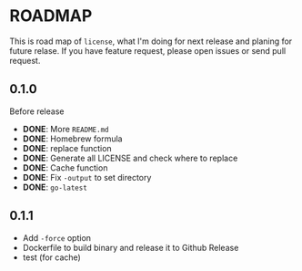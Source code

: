 # ROADMAP

This is road map of `license`, what I'm doing for next release and planing for future relase.
If you have feature request, please open issues or send pull request.

## 0.1.0

Before release 

- **DONE**: More `README.md`
- **DONE**: Homebrew formula
- **DONE**: replace function
- **DONE**: Generate all LICENSE and check where to replace
- **DONE**: Cache function
- **DONE**: Fix `-output` to set directory
- **DONE**: `go-latest`

## 0.1.1

- Add `-force` option
- Dockerfile to build binary and release it to Github Release
- test (for cache)

